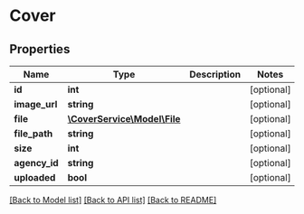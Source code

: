 # Cover

## Properties
Name | Type | Description | Notes
------------ | ------------- | ------------- | -------------
**id** | **int** |  | [optional] 
**image_url** | **string** |  | [optional] 
**file** | [**\CoverService\Model\File**](File.md) |  | [optional] 
**file_path** | **string** |  | [optional] 
**size** | **int** |  | [optional] 
**agency_id** | **string** |  | [optional] 
**uploaded** | **bool** |  | [optional] 

[[Back to Model list]](../../README.md#documentation-for-models) [[Back to API list]](../../README.md#documentation-for-api-endpoints) [[Back to README]](../../README.md)

